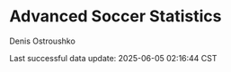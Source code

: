 # Advanced Soccer Statistics
Denis Ostroushko

<!-- gfm -->

Last successful data update: 2025-06-05 02:16:44 CST

